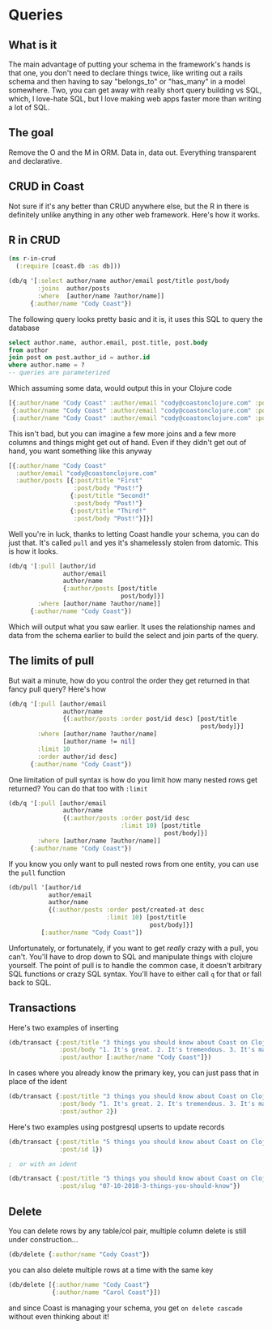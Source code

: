 # Queries

## What is it

The main advantage of putting your schema in the framework's hands is that one, you don't need to declare things twice, like writing out a rails schema and then having to say "belongs_to" or "has_many" in a model somewhere. Two, you can get away with really short query building vs SQL, which, I love-hate SQL, but I love making web apps faster more than writing a lot of SQL.

## The goal

Remove the O and the M in ORM. Data in, data out. Everything transparent and declarative.

## CRUD in Coast

Not sure if it's any better than CRUD anywhere else, but the R in there is definitely unlike anything in any other web framework. Here's how it works.

## R in CRUD

```clojure
(ns r-in-crud
  (:require [coast.db :as db]))

(db/q '[:select author/name author/email post/title post/body
        :joins  author/posts
        :where  [author/name ?author/name]]
      {:author/name "Cody Coast"})
```

The following query looks pretty basic and it is, it uses this SQL to query the database

```sql
select author.name, author.email, post.title, post.body
from author
join post on post.author_id = author.id
where author.name = ?
-- queries are parameterized
```

Which assuming some data, would output this in your Clojure code

```clojure
[{:author/name "Cody Coast" :author/email "cody@coastonclojure.com" :post/title "First!" :post/body "Post!"}
 {:author/name "Cody Coast" :author/email "cody@coastonclojure.com" :post/title "Second!" :post/body "Post!"}
 {:author/name "Cody Coast" :author/email "cody@coastonclojure.com" :post/title "Third!" :post/body "Post!"}]
```

This isn't bad, but you can imagine a few more joins and a few more columns and things might get out of hand.
Even if they didn't get out of hand, you want something like this anyway

```clojure
[{:author/name "Cody Coast"
  :author/email "cody@coastonclojure.com"
  :author/posts [{:post/title "First"
                  :post/body "Post!"}
                 {:post/title "Second!"
                  :post/body "Post!"}
                 {:post/title "Third!"
                  :post/body "Post!"}]}]
```

Well you're in luck, thanks to letting Coast handle your schema, you can do just that. It's called `pull` and yes
it's shamelessly stolen from datomic. This is how it looks.

```clojure
(db/q '[:pull [author/id
               author/email
               author/name
               {:author/posts [post/title
                               post/body]}]
        :where [author/name ?author/name]]
      {:author/name "Cody Coast"})
```

Which will output what you saw earlier. It uses the relationship names and data from the schema earlier to build the select and join parts of the query.

## The limits of pull

But wait a minute, how do you control the order they get returned in that fancy pull query? Here's how

```clojure
(db/q '[:pull [author/email
               author/name
               {(:author/posts :order post/id desc) [post/title
                                                     post/body]}]
        :where [author/name ?author/name]
               [author/name != nil]
        :limit 10
        :order author/id desc]
      {:author/name "Cody Coast"})
```

One limitation of pull syntax is how do you limit how many nested rows get returned? You  can do that too with `:limit`

```clojure
(db/q '[:pull [author/email
               author/name
               {(:author/posts :order post/id desc
                               :limit 10) [post/title
                                           post/body]}]
        :where [author/name ?author/name]]
      {:author/name "Cody Coast"})
```

If you know you only want to pull nested rows from one entity, you can use the `pull` function

```clojure
(db/pull '[author/id
           author/email
           author/name
           {(:author/posts :order post/created-at desc
                           :limit 10) [post/title
                                       post/body]}]
         [:author/name "Cody Coast"])
```

Unfortunately, or fortunately, if you want to get *really* crazy with a pull, you can't. You'll have to drop down to SQL and manipulate things with clojure yourself. The point of pull is to handle the common case, it doesn't arbitrary SQL functions or crazy SQL syntax. You'll have to either call `q` for that or fall back to SQL.

## Transactions

Here's two examples of inserting

```clojure
(db/transact {:post/title "3 things you should know about Coast on Clojure"
              :post/body "1. It's great. 2. It's tremendous. 3. It's making web development fun again."
              :post/author [:author/name "Cody Coast"]})
```

In cases where you already know the primary key, you can just pass that in place of the ident

```clojure
(db/transact {:post/title "3 things you should know about Coast on Clojure"
              :post/body "1. It's great. 2. It's tremendous. 3. It's making web development fun again."
              :post/author 2})
```

Here's two examples using postgresql upserts to update records

```clojure
(db/transact {:post/title "5 things you should know about Coast on Clojure"
              :post/id 1})

;  or with an ident

(db/transact {:post/title "5 things you should know about Coast on Clojure"
              :post/slug "07-10-2018-3-things-you-should-know"})
```

## Delete

You can delete rows by any table/col pair, multiple column delete is still under construction...

```clojure
(db/delete {:author/name "Cody Coast"})
```

you can also delete multiple rows at a time with the same key

```clojure
(db/delete [{:author/name "Cody Coast"}
            {:author/name "Carol Coast"}])
```

and since Coast is managing your schema, you get `on delete cascade` without even thinking about it!

